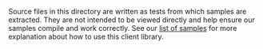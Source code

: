 Source files in this directory are written as tests from which samples are extracted.
They are not intended to be viewed directly and help ensure our samples compile and work correctly.
See our [list of samples](https://github.com/Azure/azure-sdk-for-net/tree/main/sdk/eventgrid/Azure.Messaging.EventGrid.SystemEvents/samples) for more explanation about how to use this client library.
